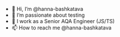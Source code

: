 - 👋 Hi, I’m @hanna-bashkatava
- 👀 I’m passionate about testing
- 🌱 I work as a Senior AQA Engineer (JS/TS)
- 📫 How to reach me @hanna-bashkatava

<!---
hanna-bashkatava/hanna-bashkatava is a ✨ special ✨ repository because its `README.md` (this file) appears on your GitHub profile.
You can click the Preview link to take a look at your changes.
--->
